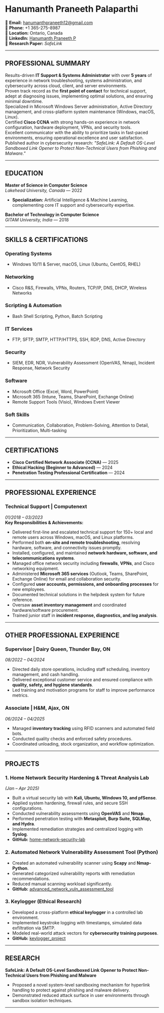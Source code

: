 # Hanumanth Praneeth Palaparthi

📧 **Email:** hanumanthpraneeth12@gmail.com  
📱 **Phone:** +1 365-275-8987  
📍 **Location:** Ontario, Canada  
🔗 **LinkedIn:** [Hanumanth Praneeth P](https://linkedin.com/in/hanumanth-praneeth-p)  
📄 **Research Paper:** *SafeLink*  

---

## **PROFESSIONAL SUMMARY**
Results-driven **IT Support & Systems Administrator** with over **5 years** of experience in network troubleshooting, systems administration, and cybersecurity across cloud, client, and server environments.  
Proven track record as the **first point of contact** for technical support, adept at diagnosing issues, implementing optimal solutions, and ensuring minimal downtime.  
Specialized in Microsoft Windows Server administration, Active Directory management, and cross-platform system maintenance (Windows, macOS, Linux).  
Certified **Cisco CCNA** with strong hands-on experience in network configuration, hardware deployment, VPNs, and security tools.  
Excellent communicator with the ability to prioritize tasks in fast-paced environments, ensuring operational excellence and user satisfaction.  
Published author in cybersecurity research: *"SafeLink: A Default OS-Level Sandboxed Link Opener to Protect Non-Technical Users from Phishing and Malware."*

---

## **EDUCATION**
**Master of Science in Computer Science**  
*Lakehead University, Canada* — 2022  
- **Specialization:** Artificial Intelligence & Machine Learning, complementing core IT support and cybersecurity expertise.

**Bachelor of Technology in Computer Science**  
*GITAM University, India* — 2018  

---

## **SKILLS & CERTIFICATIONS**

### **Operating Systems**
- Windows 10/11 & Server, macOS, Linux (Ubuntu, CentOS, RHEL)

### **Networking**
- Cisco R&S, Firewalls, VPNs, Routers, TCP/IP, DNS, DHCP, Wireless Networks

### **Scripting & Automation**
- Bash Shell Scripting, Python, Batch Scripting

### **IT Services**
- FTP, SFTP, SMTP, HTTP/HTTPS, SSH, RDP, DNS, Active Directory

### **Security**
- SIEM, EDR, NDR, Vulnerability Assessment (OpenVAS, Nmap), Incident Response, Network Security

### **Software**
- Microsoft Office (Excel, Word, PowerPoint)  
- Microsoft 365 (Intune, Teams, SharePoint, Exchange Online)  
- Remote Support Tools (Visio), Windows Event Viewer

### **Soft Skills**
- Communication, Collaboration, Problem-Solving, Attention to Detail, Prioritization, Multi-tasking

---

## **CERTIFICATIONS**
- **Cisco Certified Network Associate (CCNA)** — 2025
- **Ethical Hacking (Beginner to Advanced)** — 2024
- **Penetration Testing Professional Certification** — 2024

---

## **PROFESSIONAL EXPERIENCE**

### **Technical Support** | Computenext  
*01/2018 – 03/2023*  
**Key Responsibilities & Achievements:**
- Delivered first-line and escalated technical support for 150+ local and remote users across Windows, macOS, and Linux platforms.  
- Performed both **on-site and remote troubleshooting**, resolving hardware, software, and connectivity issues promptly.  
- Installed, configured, and maintained **network hardware, software, and telecommunications systems**.  
- Managed office network security including **firewalls**, **VPNs**, and Cisco networking equipment.  
- Administered **Microsoft 365 services** (Outlook, Teams, SharePoint, Exchange Online) for email and collaboration security.  
- Configured **user accounts, permissions, and onboarding processes** for new employees.  
- Documented technical solutions in the helpdesk system for future reference.  
- Oversaw **asset inventory management** and coordinated hardware/software procurement.  
- Trained junior staff in **incident response, diagnostics, and log analysis**.

---

## **OTHER PROFESSIONAL EXPERIENCE**

### **Supervisor** | Dairy Queen, Thunder Bay, ON  
*08/2022 – 04/2024*
- Directed daily store operations, including staff scheduling, inventory management, and cash handling.  
- Delivered exceptional customer service and ensured compliance with **quality, safety, and hygiene standards**.  
- Led training and motivation programs for staff to improve performance metrics.

### **Associate** | H&M, Ajax, ON  
*06/2024 – 04/2025*
- Managed **inventory tracking** using RFID scanners and automated field bots.  
- Conducted quality checks and enforced safety procedures.  
- Coordinated unloading, stock organization, and workflow optimization.

---

## **PROJECTS**

### **1. Home Network Security Hardening & Threat Analysis Lab**  
*(Jan – Apr 2025)*  
- Built a virtual security lab with **Kali, Ubuntu, Windows 10, and pfSense**.  
- Applied system hardening, firewall rules, and secure SSH configurations.  
- Conducted vulnerability assessments using **OpenVAS** and **Nmap**.  
- Performed penetration testing with **Metasploit, Burp Suite, SQLMap, and Hydra**.  
- Implemented remediation strategies and centralized logging with **Syslog**.  
- **GitHub:** [home-network-security-lab](https://github.com/hanumanthPraneeth/home-network-security-lab)

### **2. Automated Network Vulnerability Assessment Tool (Python)**  
- Created an automated vulnerability scanner using **Scapy** and **Nmap-Python**.  
- Generated categorized vulnerability reports with remediation recommendations.  
- Reduced manual scanning workload significantly.  
- **GitHub:** [advanced_network_vuln_assessment_tool](https://github.com/hanumanthPraneeth/advanced_network_vuln_assessment_tool)

### **3. Keylogger (Ethical Research)**  
- Developed a cross-platform **ethical keylogger** in a controlled lab environment.  
- Implemented keystroke logging with timestamps, simulated data exfiltration via SMTP.  
- Modeled real-world attack vectors for **cybersecurity training purposes**.  
- **GitHub:** [keylogger_project](https://github.com/hanumanthPraneeth/keylogger_project)

---

## **RESEARCH**
**SafeLink: A Default OS-Level Sandboxed Link Opener to Protect Non-Technical Users from Phishing and Malware**  
- Proposed a novel system-level sandboxing mechanism for hyperlink handling to protect against phishing and malware delivery.  
- Demonstrated reduced attack surface in user environments through sandbox isolation techniques.

---
